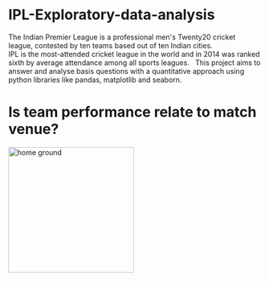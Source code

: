 # IPL-Exploratory-data-analysis
The Indian Premier League is a professional men's Twenty20 cricket league, contested by ten teams based out of ten Indian cities.<br />
IPL is the most-attended cricket league in the world and in 2014 was ranked sixth by average attendance among all sports leagues.
&nbsp;
This project aims to answer and analyse basis questions with a quantitative approach using python libraries like pandas, matplotlib and seaborn.<br />
# Is team performance relate to match venue?
<img width="250" alt="home ground" src="https://user-images.githubusercontent.com/83449512/149201519-c5c0cbe2-e956-414c-a039-b4637e175671.png">
